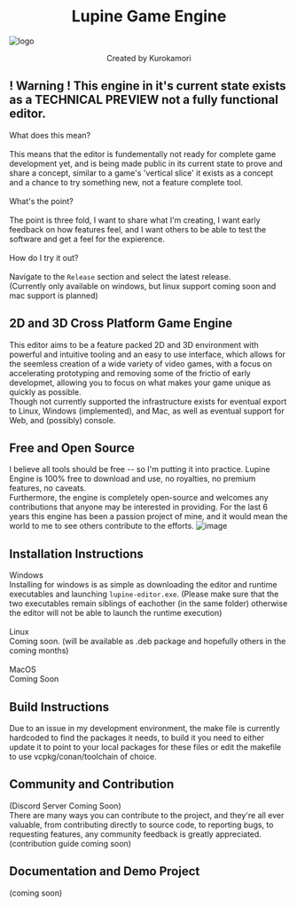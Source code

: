 <h1 align=center> Lupine Game Engine </h1>

![logo](https://github.com/abagaild/Lupine-Game-Engine/blob/main/logo.png?raw=true)

<p align=center>Created by Kurokamori</p>

## ! Warning ! This engine in it's current state exists as a TECHNICAL PREVIEW not a fully functional editor. 
What does this mean? </br></br>
This means that the editor is fundementally not ready for complete game development yet, and is being made public in its current state to prove and share a concept, similar to a game's 'vertical slice' it exists as a concept and a chance to try something new, not a feature complete tool. </br></br>
What's the point?</br></br>
The point is three fold, I want to share what I'm creating, I want early feedback on how features feel, and I want others to be able to test the software and get a feel for the expierence.</br></br>
How do I try it out?</br></br>
Navigate to the `Release` section and select the latest release.</br> (Currently only available on windows, but linux support coming soon and mac support is planned)</br>

## 2D and 3D Cross Platform Game Engine
This editor aims to be a feature packed 2D and 3D environment with powerful and intuitive tooling and an easy to use interface, which allows for the seemless creation of a wide variety of video games, with a focus on accelerating prototyping and removing some of the frictio of early developmet, allowing you to focus on what makes your game unique as quickly as possible. </br>
Though not currently supported the infrastructure exists for eventual export to Linux, Windows (implemented), and Mac, as well as eventual support for Web, and (possibly) console.

## Free and Open Source
I believe all tools should be free -- so I'm putting it into practice. Lupine Engine is 100% free to download and use, no royalties, no premium features, no caveats. </br>
Furthermore, the engine is completely open-source and welcomes any contributions that anyone may be interested in providing. For the last 6 years this engine has been a passion project of mine, and it would mean the world to me to see others contribute to the efforts.
![image](https://github.com/user-attachments/assets/f44b8373-a0ba-402e-9863-3b996111c8b7)

## Installation Instructions
Windows </br>
Installing for windows is as simple as downloading the editor and runtime executables and launching `lupine-editor.exe`. (Please make sure that the two executables remain siblings of eachother (in the same folder) otherwise the editor will not be able to launch the runtime execution)
</br></br>
Linux </br>
Coming soon. (will be available as .deb package and hopefully others in the coming months)
</br></br>
MacOS </br>
Coming Soon

## Build Instructions
Due to an issue in my development environment, the make file is currently hardcoded to find the packages it needs, to build it you need to either update it to point to your local packages for these files or edit the makefile to use vcpkg/conan/toolchain of choice.

## Community and Contribution
(Discord Server Coming Soon)
</br>
There are many ways you can contribute to the project, and they're all ever valuable, from contributing directly to source code, to reporting bugs, to requesting features, any community feedback is greatly appreciated.</br>
(contribution guide coming soon)

## Documentation and Demo Project
(coming soon)
